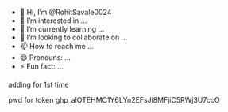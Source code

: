- 👋 Hi, I’m @RohitSavale0024
- 👀 I’m interested in ...
- 🌱 I’m currently learning ...
- 💞️ I’m looking to collaborate on ...
- 📫 How to reach me ...
- 😄 Pronouns: ...
- ⚡ Fun fact: ...

adding for 1st time

<!---
RohitSavale0024/RohitSavale0024 is a ✨ special ✨ repository because its `README.md` (this file) appears on your GitHub profile.
You can click the Preview link to take a look at your changes.
--->

pwd for token
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
